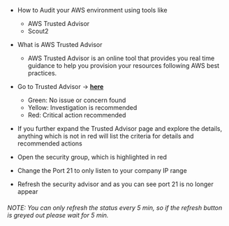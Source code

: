 * How to Audit your AWS environment using tools like

    * AWS Trusted Advisor
    * Scout2

* What is AWS Trusted Advisor

    * AWS Trusted Advisor is an online tool that provides you real time guidance to help you provision your resources following AWS best practices.

* Go to Trusted Advisor → [**here**](https://console.aws.amazon.com/trustedadvisor)

    * Green: No issue or concern found
    * Yellow: Investigation is recommended
    * Red: Critical action recommended

* If you further expand the Trusted Advisor page and explore the details, anything which is not in red will list the criteria for details and recommended actions

* Open the security group, which is highlighted in red
* Change the Port 21 to only listen to your company IP range
* Refresh the security advisor and as you can see port 21 is no longer appear

###### NOTE: You can only refresh the status every 5 min, so if the refresh button is greyed out please wait for 5 min.

